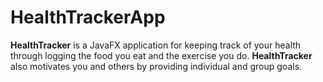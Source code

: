 # HealthTrackerApp

**HealthTracker** is a JavaFX application for keeping track of your health through 
logging the food you eat and the exercise you do. **HealthTracker** also motivates you 
and others by providing individual and group goals.

